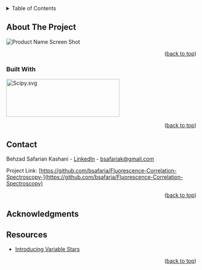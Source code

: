 
<!-- TABLE OF CONTENTS -->
<details>
  <summary>Table of Contents</summary>
  <ol>
    <li>
      <a href="#about-the-project">About The Project</a>
      <ul>
        <li><a href="#built-with">Built With</a></li>
      </ul>
    </li>
    <li><a href="#contact">Contact</a></li>
    <li><a href="#acknowledgments">Acknowledgments</a></li>
    <li><a href="#resources">Resources</a></li>
  </ol>
</details>



<!-- ABOUT THE PROJECT -->
## About The Project

![Product Name Screen Shot][product-screenshot]


<p align="right">(<a href="#readme-top">back to top</a>)</p>



### Built With

[<img src="https://scipy.org/images/logo.svg" alt="Scipy.svg" width="300" height="100">][Scipy-url]

<p align="right">(<a href="#readme-top">back to top</a>)</p>

<!-- CONTACT -->
## Contact

Behzad Safarian Kashani - [LinkedIn](https://www.linkedin.com/in/bsk00/) - bsafariak@gmail.com

Project Link: [https://github.com/bsafaria/Fluorescence-Correlation-Spectroscopy-](https://github.com/bsafaria/Fluorescence-Correlation-Spectroscopy)

<p align="right">(<a href="#readme-top">back to top</a>)</p>



<!-- ACKNOWLEDGMENTS -->
## Acknowledgments


## Resources

* [Introducing Variable Stars](https://www.rasc.ca/variable-stars)

<p align="right">(<a href="#readme-top">back to top</a>)</p>

<!-- MARKDOWN LINKS & IMAGES -->
<!-- https://www.markdownguide.org/basic-syntax/#reference-style-links -->
[product-screenshot]: https://github.com/bsafaria/Fluorescence-Correlation-Spectroscopy/blob/main/Laser%20Setup.jpg?raw=true
[Scipy.svg]: https://scipy.org/images/logo.svg
[Scipy-url]: https://scipy.org/
